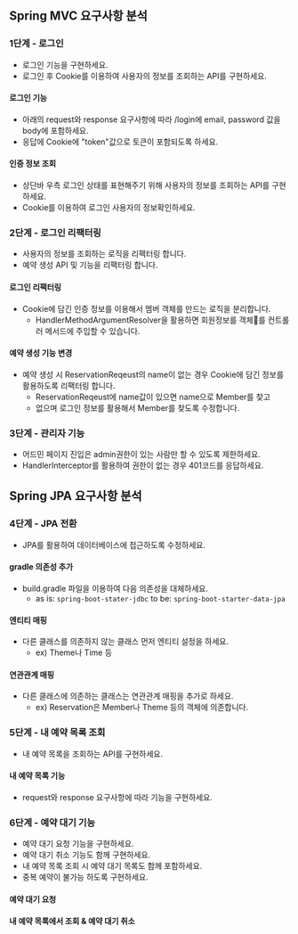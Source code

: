 ## Spring MVC 요구사항 분석
### 1단계 - 로그인
- 로그인 기능을 구현하세요.
- 로그인 후 Cookie를 이용하여 사용자의 정보를 조회하는 API를 구현하세요.
#### 로그인 기능
- 아래의 request와 response 요구사항에 따라 /login에 email, password 값을 body에 포함하세요.
- 응답에 Cookie에 "token"값으로 토큰이 포함되도록 하세요.
#### 인증 정보 조회
- 상단바 우측 로그인 상태를 표현해주기 위해 사용자의 정보를 조회하는 API를 구현하세요.
- Cookie를 이용하여 로그인 사용자의 정보확인하세요.

### 2단계 - 로그인 리팩터링
- 사용자의 정보를 조회하는 로직을 리팩터링 합니다.
- 예약 생성 API 및 기능을 리팩터링 합니다. 
#### 로그인 리팩터링
- Cookie에 담긴 인증 정보를 이용해서 멤버 객체를 만드는 로직을 분리합니다.
  - HandlerMethodArgumentResolver을 활용하면 회원정보를 객체를 컨트롤러 메서드에 주입할 수 있습니다.
#### 예약 생성 기능 변경
- 예약 생성 시 ReservationReqeust의 name이 없는 경우 Cookie에 담긴 정보를 활용하도록 리팩터링 합니다.
  - ReservationReqeust에 name값이 있으면 name으로 Member를 찾고
  - 없으며 로그인 정보를 활용해서 Member를 찾도록 수정합니다.

### 3단계 - 관리자 기능
- 어드민 페이지 진입은 admin권한이 있는 사람만 할 수 있도록 제한하세요.
- HandlerInterceptor를 활용하여 권한이 없는 경우 401코드를 응답하세요.

## Spring JPA 요구사항 분석
### 4단계 - JPA 전환 
- JPA를 활용하여 데이터베이스에 접근하도록 수정하세요.

#### gradle 의존성 추가
- build.gradle 파일을 이용하여 다음 의존성을 대체하세요.
  - as is: `spring-boot-stater-jdbc` to be: `spring-boot-starter-data-jpa`

#### 엔티티 매핑
- 다른 클래스를 의존하지 않는 클래스 먼저 엔티티 설정을 하세요.
  - ex) Theme나 Time 등

#### 연관관계 매핑
- 다른 클래스에 의존하는 클래스는 연관관계 매핑을 추가로 하세요.
  - ex) Reservation은 Member나 Theme 등의 객체에 의존합니다.

### 5단계 - 내 예약 목록 조회
- 내 예약 목록을 조회하는 API를 구현하세요.
#### 내 예약 목록 기능
- request와 response 요구사항에 따라 기능을 구현하세요.

### 6단계 - 예약 대기 기능
- 예약 대기 요청 기능을 구현하세요.
- 예약 대기 취소 기능도 함께 구현하세요.
- 내 예약 목록 조회 시 예약 대기 목록도 함께 포함하세요.
- 중복 예약이 불가능 하도록 구현하세요.
#### 예약 대기 요청
#### 내 예약 목록에서 조회 & 예약 대기 취소